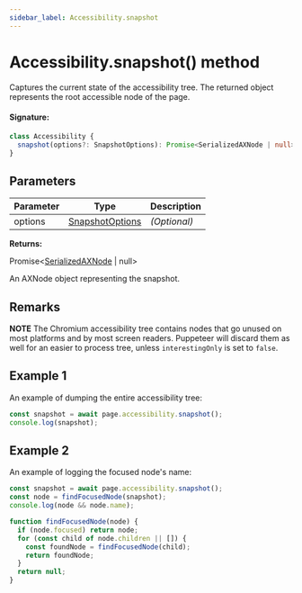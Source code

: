 ```yaml
---
sidebar_label: Accessibility.snapshot
---
```


# Accessibility.snapshot() method

Captures the current state of the accessibility tree. The returned object represents the root accessible node of the page.

#### Signature:

```typescript
class Accessibility {
  snapshot(options?: SnapshotOptions): Promise<SerializedAXNode | null>;
}
```

## Parameters

| Parameter | Type                                              | Description       |
| --------- | ------------------------------------------------- | ----------------- |
| options   | [SnapshotOptions](./puppeteer.snapshotoptions.md) | <i>(Optional)</i> |

**Returns:**

Promise&lt;[SerializedAXNode](./puppeteer.serializedaxnode.md) \| null&gt;

An AXNode object representing the snapshot.

## Remarks

**NOTE** The Chromium accessibility tree contains nodes that go unused on most platforms and by most screen readers. Puppeteer will discard them as well for an easier to process tree, unless `interestingOnly` is set to `false`.

## Example 1

An example of dumping the entire accessibility tree:

```ts
const snapshot = await page.accessibility.snapshot();
console.log(snapshot);
```

## Example 2

An example of logging the focused node's name:

```ts
const snapshot = await page.accessibility.snapshot();
const node = findFocusedNode(snapshot);
console.log(node && node.name);

function findFocusedNode(node) {
  if (node.focused) return node;
  for (const child of node.children || []) {
    const foundNode = findFocusedNode(child);
    return foundNode;
  }
  return null;
}
```
